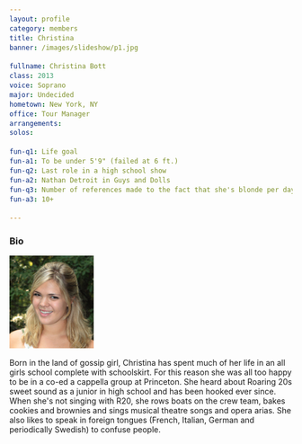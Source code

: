 ```yaml
---
layout: profile
category: members
title: Christina
banner: /images/slideshow/p1.jpg

fullname: Christina Bott
class: 2013
voice: Soprano
major: Undecided
hometown: New York, NY
office: Tour Manager
arrangements: 
solos:

fun-q1: Life goal
fun-a1: To be under 5'9" (failed at 6 ft.)
fun-q2: Last role in a high school show
fun-a2: Nathan Detroit in Guys and Dolls
fun-q3: Number of references made to the fact that she's blonde per day
fun-a3: 10+

---
```


### Bio

![Christina](/images/members/current/christina.jpg)

Born in the land of gossip girl, Christina has spent much of her life
in an all girls school complete with schoolskirt. For this reason she
was all too happy to be in a co-ed a cappella group at Princeton. She
heard about Roaring 20s sweet sound as a junior in high school and has
been hooked ever since. When she's not singing with R20, she rows
boats on the crew team, bakes cookies and brownies and sings musical
theatre songs and opera arias. She also likes to speak in foreign
tongues (French, Italian, German and periodically Swedish) to confuse
people.
